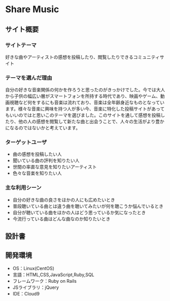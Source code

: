 # Share Music

## サイト概要
### サイトテーマ
好きな曲やアーティストの感想を投稿したり、閲覧したりできるコミュニティサイト

### テーマを選んだ理由
自分の好きな音楽関係の何かを作ろうと思ったのがきっかけでした。今では大人から子供の幅広い層がスマートフォンを所持する時代であり、映画やゲーム、動画視聴など何をするにも音楽は流れており、音楽は全年齢身近なものとなっています。様々な音楽に興味を持つ人が多い今、音楽に特化した投稿サイトがあってもいいのではと思いこのテーマを選びました。このサイトを通して感想を投稿したり、他の人の感想を閲覧して新たな曲と出会うことで、人々の生活がより豊かになるのではないかと考えています。

### ターゲットユーザ
- 曲の感想を投稿したい人
- 聞いている曲の評判を知りたい人
- 世間の率直な意見を知りたいアーティスト
- 色々な音楽を知りたい人

### 主な利用シーン
- 自分の好きな曲の良さをほかの人にも広めたいとき
- 普段聴いている曲とは違う曲を聴いてみたいが何を聴こうか悩んでいるとき
- 自分が聴いている曲をほかの人はどう思っているか気になったとき
- 今流行っている曲はどんな曲なのか知りたいとき

## 設計書


## 開発環境
- OS：Linux(CentOS)
- 言語：HTML,CSS,JavaScript,Ruby,SQL
- フレームワーク：Ruby on Rails
- JSライブラリ：jQuery
- IDE：Cloud9
